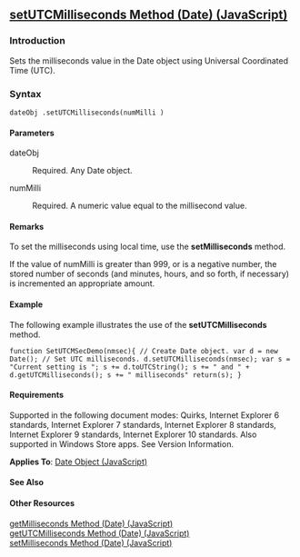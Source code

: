 ## [setUTCMilliseconds Method (Date) (JavaScript)](setUTCMilliseconds-Method__Date.html)

### Introduction 

 Sets the milliseconds value in the Date object using Universal Coordinated Time (UTC).

### Syntax 

```
dateObj .setUTCMilliseconds(numMilli )
```

#### Parameters 

<div id="sectionSection0" class="section" name="collapseableSection" style="" expanded="true">
  <dl class="authored">
    <dt>
      <span class="parameter" sdata="paramReference" xmlns:util="util">dateObj</span>
    </dt>
    <dd>
      <p xmlns:util="util">
        Required. Any <span sdata="langKeyword" value="Date"><span class="keyword">Date</span></span> object.
      </p>
    </dd>
    <dt>
      <span class="parameter" sdata="paramReference" xmlns:util="util">numMilli</span>
    </dt>
    <dd>
      <p xmlns:util="util">
        Required. A numeric value equal to the millisecond value.
      </p>
    </dd>
  </dl>
</div>

#### Remarks 

<div id="languageReferenceRemarksSection" class="section" name="collapseableSection" style="">
  <p xmlns:util="util">
    To set the milliseconds using local time, use the <b>setMilliseconds</b> method.
  </p>
  <p xmlns:util="util">
    If the value of <span class="parameter" sdata="paramReference">numMilli</span> is greater than 999, or is a negative number, the stored number of seconds (and minutes, hours, and so forth, if
    necessary) is incremented an appropriate amount.
  </p>
</div>

#### Example 

<p xmlns:util="util">
  The following example illustrates the use of the <b>setUTCMilliseconds</b> method.
</p>

```
function SetUTCMSecDemo(nmsec){ // Create Date object. var d = new Date(); // Set UTC milliseconds. d.setUTCMilliseconds(nmsec); var s = "Current setting is "; s += d.toUTCString(); s += " and " +
d.getUTCMilliseconds(); s += " milliseconds" return(s); }
```

#### Requirements 

<div id="requirementsTitleSection" class="section" name="collapseableSection" style="">
  <p xmlns:util="util"></p>
  <p>
    Supported in the following document modes: Quirks, Internet Explorer 6 standards, Internet Explorer 7 standards, Internet Explorer 8 standards, Internet Explorer 9 standards, Internet Explorer 10
    standards. Also supported in Windows Store apps. See Version Information.
  </p>
  <p xmlns:util="util">
    <b>Applies To</b>: <span sdata="link"><a href="ce2202bb-7ec9-4f5a-bf48-3a04feff283e.htm">Date Object (JavaScript)</a></span>
  </p>
</div>

#### See Also 

<div id="seeAlsoSection" class="section" name="collapseableSection" style="">
  <h4 class="subHeading">
    Other Resources
  </h4>
  <div class="seeAlsoStyle">
    <span sdata="link" xmlns:util="util"><a href="1b512146-1e8a-44a4-89da-6cc5338d15cb.htm">getMilliseconds Method (Date) (JavaScript)</a></span>
  </div>
  <div class="seeAlsoStyle">
    <span sdata="link" xmlns:util="util"><a href="7491d387-7b6a-40df-89e5-55c64795ef70.htm">getUTCMilliseconds Method (Date) (JavaScript)</a></span>
  </div>
  <div class="seeAlsoStyle">
    <span sdata="link" xmlns:util="util"><a href="6c398961-130e-4f60-802f-6c30e1ef4de4.htm">setMilliseconds Method (Date) (JavaScript)</a></span>
  </div>
</div>

